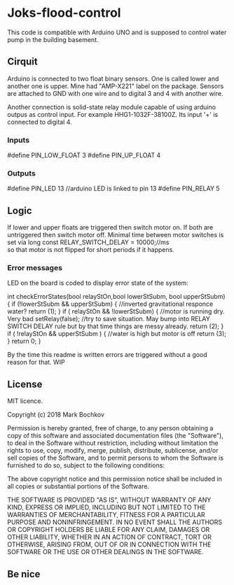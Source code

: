 # Joks-flood-control

This code is compatible with Arduino UNO and is supposed to control water pump in the building basement.

## Cirquit

Arduino is connected to two float binary sensors. One is called lower and another one is upper. Mine had "AMP-X221" label on the package. 
Sensors are attached to GND with one wire and to digital 3 and 4 with another wire. 

Another connection is solid-state relay module capable of using arduino outpus as control input. For example HHG1-1032F-38100Z.
Its input '+' is connected to digital 4.

### Inputs

#define PIN_LOW_FLOAT 3
#define PIN_UP_FLOAT  4

### Outputs

#define PIN_LED   13  //arduino LED is linked to pin 13
#define PIN_RELAY 5


## Logic

If lower and upper floats are triggered then switch motor on. If both are untriggered then switch motor off. Minimal time between motor switches is set via
long const RELAY_SWITCH_DELAY = 10000;//ms  
so that motor is not flipped for short periods if it happens.

### Error messages

LED on the board is coded to display error state of the system:

int checkErrorStates(bool relayStOn,bool lowerStSubm, bool upperStSubm) {
  if (!lowerStSubm && upperStSubm) { //inverted gravitational responce water?
    return (1);
  }
  if ( relayStOn && !lowerStSubm) { //motor is running dry. Very bad
    setRelay(false);  //try to save situation. May bump into RELAY SWITCH DELAY rule but by that time things are messy already.
    return (2);
  }
  if ( !relayStOn && upperStSubm ) { //water is high but motor is off
    return (3);
  }
  return 0;
}

By the time this readme is written errors are triggered without a good reason for that. WIP


## License

MIT licence.

Copyright (c) 2018 Mark Bochkov

Permission is hereby granted, free of charge, to any person obtaining a copy
of this software and associated documentation files (the "Software"), to deal
in the Software without restriction, including without limitation the rights
to use, copy, modify, merge, publish, distribute, sublicense, and/or sell
copies of the Software, and to permit persons to whom the Software is
furnished to do so, subject to the following conditions:

The above copyright notice and this permission notice shall be included in all
copies or substantial portions of the Software.

THE SOFTWARE IS PROVIDED "AS IS", WITHOUT WARRANTY OF ANY KIND, EXPRESS OR
IMPLIED, INCLUDING BUT NOT LIMITED TO THE WARRANTIES OF MERCHANTABILITY,
FITNESS FOR A PARTICULAR PURPOSE AND NONINFRINGEMENT. IN NO EVENT SHALL THE
AUTHORS OR COPYRIGHT HOLDERS BE LIABLE FOR ANY CLAIM, DAMAGES OR OTHER
LIABILITY, WHETHER IN AN ACTION OF CONTRACT, TORT OR OTHERWISE, ARISING FROM,
OUT OF OR IN CONNECTION WITH THE SOFTWARE OR THE USE OR OTHER DEALINGS IN THE
SOFTWARE.


## Be nice
